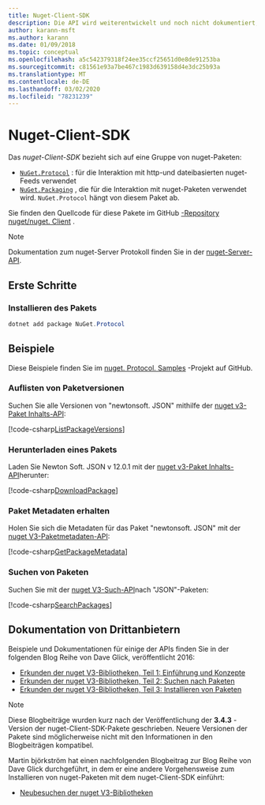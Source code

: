 ```yaml
---
title: Nuget-Client-SDK
description: Die API wird weiterentwickelt und noch nicht dokumentiert, aber Beispiele sind im Blog von Dave Glick verfügbar.
author: karann-msft
ms.author: karann
ms.date: 01/09/2018
ms.topic: conceptual
ms.openlocfilehash: a5c542379318f24ee35ccf25651d0e8de91253ba
ms.sourcegitcommit: c81561e93a7be467c1983d639158d4e3dc25b93a
ms.translationtype: MT
ms.contentlocale: de-DE
ms.lasthandoff: 03/02/2020
ms.locfileid: "78231239"
---
```

# <a name="nuget-client-sdk"></a>Nuget-Client-SDK

Das *nuget-Client-SDK* bezieht sich auf eine Gruppe von nuget-Paketen:

* [`NuGet.Protocol`](https://www.nuget.org/packages/NuGet.Protocol) : für die Interaktion mit http-und dateibasierten nuget-Feeds verwendet
* [`NuGet.Packaging`](https://www.nuget.org/packages/NuGet.Packaging) , die für die Interaktion mit nuget-Paketen verwendet wird. `NuGet.Protocol` hängt von diesem Paket ab.

Sie finden den Quellcode für diese Pakete im GitHub [-Repository nuget/nuget. Client](https://github.com/NuGet/NuGet.Client) .

> [!Note]
> Dokumentation zum nuget-Server Protokoll finden Sie in der [nuget-Server-API](~/api/overview.md).

## <a name="getting-started"></a>Erste Schritte

### <a name="install-the-package"></a>Installieren des Pakets

```ps1
dotnet add package NuGet.Protocol
```

## <a name="examples"></a>Beispiele

Diese Beispiele finden Sie im [nuget. Protocol. Samples](https://github.com/NuGet/Samples/tree/master/NuGetProtocolSamples) -Projekt auf GitHub.

### <a name="list-package-versions"></a>Auflisten von Paketversionen

Suchen Sie alle Versionen von "newtonsoft. JSON" mithilfe der [nuget v3-Paket Inhalts-API](../api/package-base-address-resource.md#enumerate-package-versions):

[!code-csharp[ListPackageVersions](~/../nuget-samples/NuGetProtocolSamples/Program.cs?name=ListPackageVersions)]

### <a name="download-a-package"></a>Herunterladen eines Pakets

Laden Sie Newton Soft. JSON v 12.0.1 mit der [nuget v3-Paket Inhalts-API](../api/package-base-address-resource.md)herunter:

[!code-csharp[DownloadPackage](~/../nuget-samples/NuGetProtocolSamples/Program.cs?name=DownloadPackage)]

### <a name="get-package-metadata"></a>Paket Metadaten erhalten

Holen Sie sich die Metadaten für das Paket "newtonsoft. JSON" mit der [nuget V3-Paketmetadaten-API](../api/registration-base-url-resource.md):

[!code-csharp[GetPackageMetadata](~/../nuget-samples/NuGetProtocolSamples/Program.cs?name=GetPackageMetadata)]

### <a name="search-packages"></a>Suchen von Paketen

Suchen Sie mit der [nuget V3-Such-API](../api/search-query-service-resource.md)nach "JSON"-Paketen:

[!code-csharp[SearchPackages](~/../nuget-samples/NuGetProtocolSamples/Program.cs?name=SearchPackages)]

## <a name="third-party-documentation"></a>Dokumentation von Drittanbietern

Beispiele und Dokumentationen für einige der APIs finden Sie in der folgenden Blog Reihe von Dave Glick, veröffentlicht 2016:

- [Erkunden der nuget V3-Bibliotheken, Teil 1: Einführung und Konzepte](http://daveaglick.com/posts/exploring-the-nuget-v3-libraries-part-1)
- [Erkunden der nuget V3-Bibliotheken, Teil 2: Suchen nach Paketen](http://daveaglick.com/posts/exploring-the-nuget-v3-libraries-part-2)
- [Erkunden der nuget V3-Bibliotheken, Teil 3: Installieren von Paketen](http://daveaglick.com/posts/exploring-the-nuget-v3-libraries-part-3)

> [!Note]
> Diese Blogbeiträge wurden kurz nach der Veröffentlichung der **3.4.3** -Version der nuget-Client-SDK-Pakete geschrieben.
> Neuere Versionen der Pakete sind möglicherweise nicht mit den Informationen in den Blogbeiträgen kompatibel.

Martin björkström hat einen nachfolgenden Blogbeitrag zur Blog Reihe von Dave Glick durchgeführt, in dem er eine andere Vorgehensweise zum Installieren von nuget-Paketen mit dem nuget-Client-SDK einführt:

- [Neubesuchen der nuget V3-Bibliotheken](https://martinbjorkstrom.com/posts/2018-09-19-revisiting-nuget-client-libraries)
